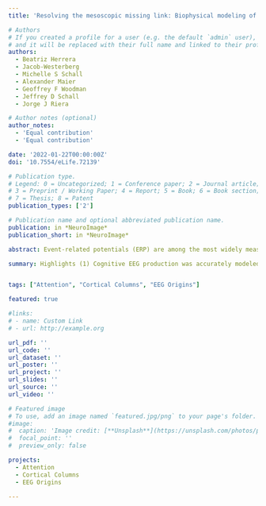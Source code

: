 ```yaml
---
title: 'Resolving the mesoscopic missing link: Biophysical modeling of EEG from cortical columns in primates'

# Authors
# If you created a profile for a user (e.g. the default `admin` user), write the username (folder name) here
# and it will be replaced with their full name and linked to their profile.
authors:
  - Beatriz Herrera
  - Jacob-Westerberg
  - Michelle S Schall
  - Alexander Maier
  - Geoffrey F Woodman
  - Jeffrey D Schall
  - Jorge J Riera

# Author notes (optional)
author_notes:
  - 'Equal contribution'
  - 'Equal contribution'

date: '2022-01-22T00:00:00Z'
doi: '10.7554/eLife.72139'

# Publication type.
# Legend: 0 = Uncategorized; 1 = Conference paper; 2 = Journal article;
# 3 = Preprint / Working Paper; 4 = Report; 5 = Book; 6 = Book section;
# 7 = Thesis; 8 = Patent
publication_types: ['2']

# Publication name and optional abbreviated publication name.
publication: in *NeuroImage*
publication_short: in *NeuroImage*

abstract: Event-related potentials (ERP) are among the most widely measured indices for studying human cognition. While their timing and magnitude provide valuable insights, their usefulness is limited by our understanding of their neural generators at the circuit level. Inverse source localization offers insights into such generators, but their solutions are not unique. To address this problem, scientists have assumed the source space generating such signals comprises a set of discrete equivalent current dipoles, representing the activity of small cortical regions. Based on this notion, theoretical studies have employed forward modeling of scalp potentials to understand how changes in circuit-level dynamics translate into macroscopic ERPs. However, experimental validation is lacking because it requires in vivo measurements of intracranial brain sources. Laminar local field potentials (LFP) offer a mechanism for estimating intracranial current sources. Yet, a theoretical link between LFPs and intracranial brain sources is missing. Here, we present a forward modeling approach for estimating mesoscopic intracranial brain sources from LFPs and predict their contribution to macroscopic ERPs. We evaluate the accuracy of this LFP-based representation of brain sources utilizing synthetic laminar neurophysiological measurements and then demonstrate the power of the approach in vivo to clarify the source of a representative cognitive ERP component. To that end, LFP was measured across the cortical layers of visual area V4 in macaque monkeys performing an attention demanding task. We show that area V4 generates dipoles through layer-specific transsynaptic currents that biophysically recapitulate the ERP component through the detailed forward modeling. The constraints imposed on EEG production by this method also revealed an important dissociation between computational and biophysical contributors. As such, this approach represents an important bridge between laminar microcircuitry, through the mesoscopic activity of cortical columns to the patterns of EEG we measure at the scalp.

summary: Highlights (1) Cognitive EEG production was accurately modeled from empirically measured cortical activity in macaques. (2) V4 laminar activity can generate a well-known attention-related EEG signal. (3) Models demonstrate the importance of biophysical geometry in cognitive EEG production. (4) Biophysical and computational contributions are dissociable.


tags: ["Attention", "Cortical Columns", "EEG Origins"]

featured: true

#links:
# - name: Custom Link
# - url: http://example.org

url_pdf: ''
url_code: ''
url_dataset: ''
url_poster: ''
url_project: ''
url_slides: ''
url_source: ''
url_video: ''

# Featured image
# To use, add an image named `featured.jpg/png` to your page's folder.
#image:
#  caption: 'Image credit: [**Unsplash**](https://unsplash.com/photos/pLCdAaMFLTE)'
#  focal_point: ''
#  preview_only: false

projects:
  - Attention
  - Cortical Columns
  - EEG Origins

---
```

